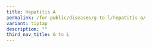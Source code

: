 ```yaml
---
title: Hepatitis A
permalink: /for-public/diseases/g-to-l/hepatitis-a/
variant: tiptap
description: ""
third_nav_title: G to L
---
```

